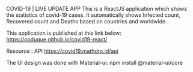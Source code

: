 COVID-19 | LIVE UPDATE APP
This is a ReactJS application which shows the statistics of covid-19 cases. It automatically shows Infected count, Recovered count and Deaths based on countries and worldwide.

This application is published at this link below:
https://ooduque.github.io/covid19-react/

Resource : API
https://covid19.mathdro.id/api

The UI design was done with Material-ui:
npm install @material-ui/core
